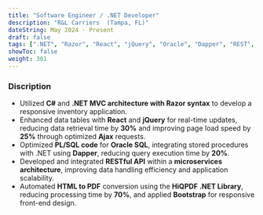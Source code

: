 ```yaml
---
title: "Software Engineer / .NET Developer"
description: "R&L Carriers	(Tampa, FL)"
dateString: May 2024 - Present
draft: false
tags: [".NET", "Razor", "React", "jQuery", "Oracle", "Dapper", "REST", "Bootstrap", "HiQPDF"]
showToc: false
weight: 301
--- 
```

### Discription
- Utilized **C#** and **.NET MVC architecture with Razor syntax** to develop a responsive inventory application.
- Enhanced data tables with **React** and **jQuery** for real-time updates, reducing data retrieval time by **30%** and improving page load speed by **25%** through optimized **Ajax** requests.
- Optimized **PL/SQL code** for **Oracle SQL**, integrating stored procedures with .NET using **Dapper**, reducing query execution time by **20%**.
- Developed and integrated **RESTful API** within a **microservices architecture**, improving data handling efficiency and application scalability.
- Automated **HTML to PDF** conversion using the **HiQPDF .NET Library**, reducing processing time by **70%**, and applied **Bootstrap** for responsive front-end design.